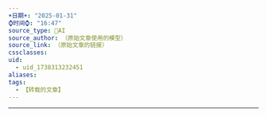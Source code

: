 ```yaml
---
☀️日期☀️: "2025-01-31"
⌚️时间⌚️: "16:47"
source_type: 🤖AI
source_author: （原始文章使用的模型）
source_link: （原始文章的链接）
cssclasses: 
uid:
  - uid_1738313232451
aliases: 
tags:
  - 【转载的文章】
---
```

---

